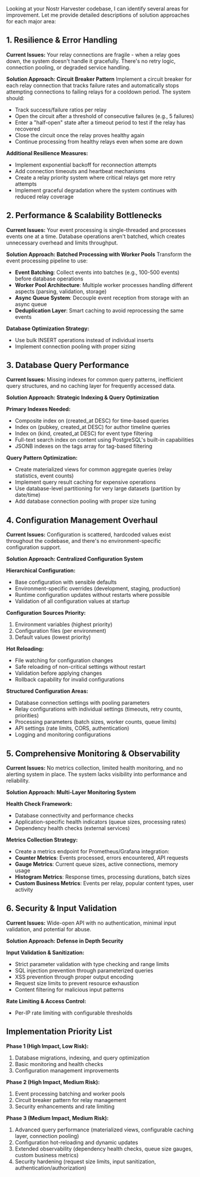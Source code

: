 Looking at your Nostr Harvester codebase, I can identify several areas for improvement. Let me provide detailed descriptions of solution approaches for each major area:

## 1. Resilience & Error Handling

**Current Issues:**
Your relay connections are fragile - when a relay goes down, the system doesn't handle it gracefully. There's no retry logic, connection pooling, or degraded service handling.

**Solution Approach: Circuit Breaker Pattern**
Implement a circuit breaker for each relay connection that tracks failure rates and automatically stops attempting connections to failing relays for a cooldown period. The system should:

- Track success/failure ratios per relay
- Open the circuit after a threshold of consecutive failures (e.g., 5 failures)
- Enter a "half-open" state after a timeout period to test if the relay has recovered
- Close the circuit once the relay proves healthy again
- Continue processing from healthy relays even when some are down

**Additional Resilience Measures:**
- Implement exponential backoff for reconnection attempts
- Add connection timeouts and heartbeat mechanisms
- Create a relay priority system where critical relays get more retry attempts
- Implement graceful degradation where the system continues with reduced relay coverage

## 2. Performance & Scalability Bottlenecks

**Current Issues:**
Your event processing is single-threaded and processes events one at a time. Database operations aren't batched, which creates unnecessary overhead and limits throughput.

**Solution Approach: Batched Processing with Worker Pools**
Transform the event processing pipeline to use:

- **Event Batching**: Collect events into batches (e.g., 100-500 events) before database operations
- **Worker Pool Architecture**: Multiple worker processes handling different aspects (parsing, validation, storage)
- **Async Queue System**: Decouple event reception from storage with an async queue
- **Deduplication Layer**: Smart caching to avoid reprocessing the same events

**Database Optimization Strategy:**
- Use bulk INSERT operations instead of individual inserts
- Implement connection pooling with proper sizing


## 3. Database Query Performance

**Current Issues:**
Missing indexes for common query patterns, inefficient query structures, and no caching layer for frequently accessed data.

**Solution Approach: Strategic Indexing & Query Optimization**

**Primary Indexes Needed:**
- Composite index on (created_at DESC) for time-based queries
- Index on (pubkey, created_at DESC) for author timeline queries  
- Index on (kind, created_at DESC) for event type filtering
- Full-text search index on content using PostgreSQL's built-in capabilities
- JSONB indexes on the tags array for tag-based filtering

**Query Pattern Optimization:**
- Create materialized views for common aggregate queries (relay statistics, event counts)
- Implement query result caching for expensive operations
- Use database-level partitioning for very large datasets (partition by date/time)
- Add database connection pooling with proper size tuning


## 4. Configuration Management Overhaul

**Current Issues:**
Configuration is scattered, hardcoded values exist throughout the codebase, and there's no environment-specific configuration support.

**Solution Approach: Centralized Configuration System**

**Hierarchical Configuration:**
- Base configuration with sensible defaults
- Environment-specific overrides (development, staging, production)
- Runtime configuration updates without restarts where possible
- Validation of all configuration values at startup

**Configuration Sources Priority:**
1. Environment variables (highest priority)
2. Configuration files (per environment)
3. Default values (lowest priority)

**Hot Reloading:**
- File watching for configuration changes
- Safe reloading of non-critical settings without restart
- Validation before applying changes
- Rollback capability for invalid configurations

**Structured Configuration Areas:**
- Database connection settings with pooling parameters
- Relay configurations with individual settings (timeouts, retry counts, priorities)
- Processing parameters (batch sizes, worker counts, queue limits)
- API settings (rate limits, CORS, authentication)
- Logging and monitoring configurations

## 5. Comprehensive Monitoring & Observability

**Current Issues:**
No metrics collection, limited health monitoring, and no alerting system in place. The system lacks visibility into performance and reliability.

**Solution Approach: Multi-Layer Monitoring System**

**Health Check Framework:**
- Database connectivity and performance checks
- Application-specific health indicators (queue sizes, processing rates)
- Dependency health checks (external services)

**Metrics Collection Strategy:**
- Create a metrics endpoint for Prometheus/Grafana integration:
- **Counter Metrics**: Events processed, errors encountered, API requests
- **Gauge Metrics**: Current queue sizes, active connections, memory usage
- **Histogram Metrics**: Response times, processing durations, batch sizes
- **Custom Business Metrics**: Events per relay, popular content types, user activity

## 6. Security & Input Validation

**Current Issues:**
Wide-open API with no authentication, minimal input validation, and potential for abuse.

**Solution Approach: Defense in Depth Security**

**Input Validation & Sanitization:**
- Strict parameter validation with type checking and range limits
- SQL injection prevention through parameterized queries
- XSS prevention through proper output encoding
- Request size limits to prevent resource exhaustion
- Content filtering for malicious input patterns

**Rate Limiting & Access Control:**
- Per-IP rate limiting with configurable thresholds


## Implementation Priority List

**Phase 1 (High Impact, Low Risk):**
1. Database migrations, indexing, and query optimization
2. Basic monitoring and health checks
3. Configuration management improvements

**Phase 2 (High Impact, Medium Risk):**
1. Event processing batching and worker pools
2. Circuit breaker pattern for relay management
3. Security enhancements and rate limiting

**Phase 3 (Medium Impact, Medium Risk):**
1. Advanced query performance (materialized views, configurable caching layer, connection pooling)
2. Configuration hot-reloading and dynamic updates
3. Extended observability (dependency health checks, queue size gauges, custom business metrics)
4. Security hardening (request size limits, input sanitization, authentication/authorization)
